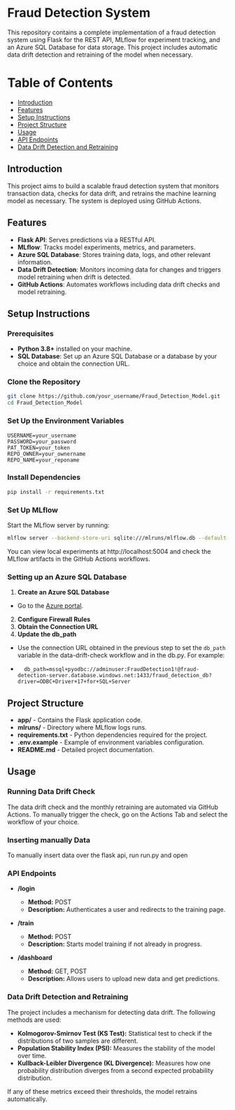 # Fraud Detection System

This repository contains a complete implementation of a fraud detection system using Flask for the REST API, MLflow for experiment tracking, and an Azure SQL Database for data storage. This project includes automatic data drift detection and retraining of the model when necessary.

# Table of Contents

- [Introduction](#introduction)
- [Features](#features)
- [Setup Instructions](#setup-instructions)
- [Project Structure](#project-structure)
- [Usage](#usage)
- [API Endpoints](#api-endpoints)
- [Data Drift Detection and Retraining](#data-drift-detection-and-retraining)


## Introduction

This project aims to build a scalable fraud detection system that monitors transaction data, checks for data drift, and retrains the machine learning model as necessary. The system is deployed using GitHub Actions.

## Features

- **Flask API**: Serves predictions via a RESTful API.
- **MLflow**: Tracks model experiments, metrics, and parameters.
- **Azure SQL Database**: Stores training data, logs, and other relevant information.
- **Data Drift Detection**: Monitors incoming data for changes and triggers model retraining when drift is detected.
- **GitHub Actions**: Automates workflows including data drift checks and model retraining.

## Setup Instructions

### Prerequisites

- **Python 3.8+** installed on your machine.
- **SQL Database**: Set up an Azure SQL Database or a database by your choice and obtain the connection URL.

### Clone the Repository

```bash
git clone https://github.com/your_username/Fraud_Detection_Model.git
cd Fraud_Detection_Model
```

### Set Up the Environment Variables

```env
USERNAME=your_username
PASSWORD=your_password
PAT_TOKEN=your_token
REPO_OWNER=your_ownername
REPO_NAME=your_reponame
```

### Install Dependencies

```bash
pip install -r requirements.txt
```

### Set Up MLflow

Start the MLflow server by running:

```bash
mlflow server --backend-store-uri sqlite:///mlruns/mlflow.db --default-artifact-root=mlruns/artifacts --host localhost --port 5004
```
You can view local experiments at http://localhost:5004 and check the MLflow artifacts in the GitHub Actions workflows.

### Setting up an Azure SQL Database
1. **Create an Azure SQL Database**
- Go to the [Azure portal](https://portal.azure.com/).
2. **Configure Firewall Rules**
3. **Obtain the Connection URL**
4. **Update the db_path**
 - Use the connection URL obtained in the previous step to set the `db_path` variable in the data-drift-check workflow and in the db.py. For example:

 - ```env
     db_path=mssql+pyodbc://adminuser:FraudDetection1!@fraud-detection-server.database.windows.net:1433/fraud_detection_db?driver=ODBC+Driver+17+for+SQL+Server
     ```

## Project Structure

- **app/** - Contains the Flask application code.
- **mlruns/** - Directory where MLflow logs runs.
- **requirements.txt** - Python dependencies required for the project.
- **.env.example** - Example of environment variables configuration.
- **README.md** - Detailed project documentation.

## Usage 
### Running Data Drift Check
The data drift check and the monthly retraining are automated via GitHub Actions. To manually trigger the check, go on the Actions Tab and select the workflow of your choice.

### Inserting manually Data
To manually insert data over the flask api, run run.py and open 

### API Endpoints

- **/login**
  - **Method:** POST
  - **Description:** Authenticates a user and redirects to the training page.

- **/train**
  - **Method:** POST
  - **Description:** Starts model training if not already in progress.

- **/dashboard**
  - **Method:** GET, POST
  - **Description:** Allows users to upload new data and get predictions.

### Data Drift Detection and Retraining

The project includes a mechanism for detecting data drift. The following methods are used:

- **Kolmogorov-Smirnov Test (KS Test):** Statistical test to check if the distributions of two samples are different.
- **Population Stability Index (PSI):** Measures the stability of the model over time.
- **Kullback-Leibler Divergence (KL Divergence):** Measures how one probability distribution diverges from a second expected probability distribution.

If any of these metrics exceed their thresholds, the model retrains automatically.



